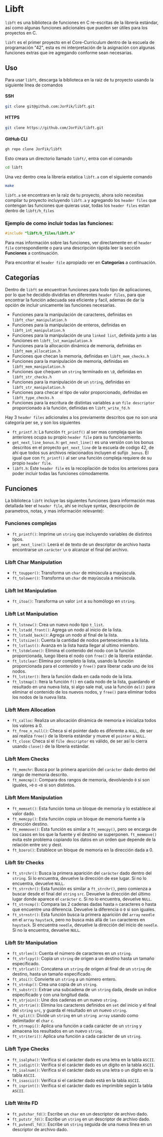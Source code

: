 # Libft

`libft` es una biblioteca de funciones en C re-escritas de la librería estándar, así como algunas funciones adicionales que pueden ser útiles para los proyectos en C.

`libft` es el primer proyecto en el Core-Curriculum dentro de la escuela de programación "42", esta es mi interpretación de la asignación con algunas funciones extras que ire agregando conforme sean necesarias.

## Uso

Para usar `libft`, descarga la biblioteca en la raiz de tu proyecto usando la siguiente linea de comandos

#### SSH
```bash
git clone git@github.com:JorFik/libft.git
```
#### HTTPS
```bash
git clone https://github.com/JorFik/libft.git
```
#### GitHub CLI
```bash
gh repo clone JorFik/libft
```
Esto creara un directorio llamado `libft/`, entra con el comando

```bash
cd libft
```
Una vez dentro crea la libreria estatica `libft.a` con el siguiente comando

```bash
make
```
`libft.a` se encontrara en la raiz de tu proyecto, ahora solo necesitas compilar tu proyecto incluyendo `libft.a` y agregando los `header files` que contengan las funciones que quieras usar, todas los `header files` estan dentro de `libft/h_files`

### Ejemplo de como incluir todas las funciones:

```c
#include "libft/h_files/libft.h"
```

Para mas información sobre las funciones, ver directamente en el `header file` correspondiente o para una descripción rápida leer la sección **Funciones** a continuación.

Para encontrar el `header file` apropiado ver en **Categorías** a continuación.

## Categorías

Dentro de `libft` se encuentran funciones para todo tipo de aplicaciones, por lo que he decidido dividirlas en diferentes `header files`, para que encontrar la función adecuada sea eficiente y facil, ademas de dar la opción de incluir unicamente las funciones necesarias.

- Funciones para la manipulación de caracteres, definidas en `libft_char_manipulation.h`
- Funciones para la manipulación de enteros, definidas en `libft_int_manipulation.h`
- Funciones para la manipulación de una `linked list`, definida junto a las funciones en `libft_lst_manipulation.h`
- Funciones para la allocación dinámica de memoria, definidas en `libft_mem_allocation.h`
- Funciones que checan la memoria, definidas en `libft_mem_checks.h`
- Funciones para la manipulación de memoria, definidas en `libft_mem_manipulation.h`
- Funciones que chequen un `string` terminado en `\0`, definidas en `libft_str_checks.h`
- Funciones para la manipulación de un `string`, definidas en `libft_str_manipulation.h`
- Funciones para checar el tipo de valor proporcionado, definidas en `libft_type_checks.h`
- Funciones para la escritura de distintas variables a un `file descriptor` proporcionado a la función, definidas en `libft_write_fd.h`

Hay 3 `header files` adicionales a los previamente descritos que no son una categoría per se, y son los siguientes

 - `ft_printf.h`: La función `ft_printf()` al ser mas compleja que las anteriores ocupa su propio `header file` para su funcionamiento.
 - `get_next_line_bonus.h`: `get_next_line()` es una versión con los bonus descritos en el proyecto `get_next_line` de la escuela de codigo 42, de ahí que todos sus archivos relacionados incluyen el sufijo `_bonus`. El igual que con `ft_printf()` al ser una función compleja requiere de su propio `header file`.
 - `libft.h`: Este `header file` es la recopilación de todos los anteriores para poder incluir todas las funciones cómodamente.

## Funciones

La biblioteca `libft` incluye las siguientes funciones (para información mas detallada leer el `header file`, ahí se incluye syntax, descripción de parametros, notas, y mas información relevante):

### Funciones complejas
- `ft_printf()`: Imprime un `string` que incluyendo variables de distintos tipos.
- `get_next_line()`: Leerá el de texto de un descriptor de archivo hasta encontrarse un `carácter` `\n` o alcanzar el final del archivo.

### Libft Char Manipulation
- `ft_toupper()`: Transforma un `char` de minúscula a mayúscula.
- `ft_tolower()`: Transforma un `char` de mayúscula a minúscula.

### Libft Int Manipulation
- `ft_itoa()`: Transforma un valor `int` a su homólogo en `string`.

### Libft Lst Manipulation
- `ft_lstnew()`: Crea un nuevo nodo tipo `t_list`.
- `ft_lstadd_front()`: Agrega un nodo al inicio de la lista.
- `ft_lstadd_back()`: Agrega un nodo al final de la lista.
- `ft_lstsize()`: Cuenta la cantidad de nodos pertenecientes a la lista.
- `ft_lstlast()`: Avanza en la lista hasta llegar al ultimo miembro.
- `ft_lstdelone()`: Elimina el contenido del nodo con la función proporcionada, luego libera el nodo con `free()` de la librería estándar.
- `ft_lstclear`: Elimina por completo la lista, usando la función proporcionada para el contenido y `free()` para liberar cada uno de los nodos.
- `ft_lstiter()`: Itera la función dada en cada nodo de la lista.
- `ft_lstmap()`: Itera la función `f()` en cada nodo de la lista, guardando el resultado en una nueva lista, si algo sale mal, usa la función `del()` para eliminar el contenido de los nuevos nodos, y `free()` para eliminar todos los nodos de la nueva lista.

### Libft Mem Allocation
- `ft_calloc`: Realiza un allocación dinámica de memoria e inicializa todos los valores a 0.
- `ft_free_n_null()`: Checa si el pointer dado es diferente a `NULL`, de ser así realiza `free()` de la librería estándar y mueve el `pointer` a `NULL`.
- `ft_close`: Checa si el `file descriptor` es válido, de ser así lo cierra usando `close()` de la librería estándar.

### Libft Mem Checks
- `ft_memchr`: Busca por la primera aparición del `carácter` dado dentro del rango de memoria descrito.
- `ft_memcmp()`: Compara dos rangos de memoria, devolviendo `0` si son iguales, `>0` o `<0` si son distintos.

### Libft Mem Manipulation
- `ft_memset()`: Esta función toma un bloque de memoria y lo establece al valor dado.
- `ft_memcpy()`: Esta función copia un bloque de memoria fuente a la dirección destino.
- `ft_memmove()`: Esta función es similar a `ft_memcpy()`, pero se encarga de los casos en los que la fuente y el destino se superponen. `ft_memmove()` evita este problema copiando los datos en un orden que depende de la relación entre src y dest.
- `ft_bzero()`: Establece un bloque de memoria en la dirección dada a 0.

### Libft Str Checks
- `ft_strchr()`: Busca la primera aparición del `carácter` dado dentro del `string`. Si lo encuentra, devuelve la dirección de ese lugar. Si no lo encuentra, devuelve `NULL`.
- `ft_strrchr()`: Esta función es similar a `ft_strchr()`, pero comienza a buscar desde el final del `string` `src`. Devuelve la dirección del último lugar donde aparece el `carácter` c. Si no lo encuentra, devuelve `NULL`.
- `ft_strncmp()`: Compara las 2 cadenas dadas hasta `n` caracteres o hasta que encuentre una diferencia. Devuelve la diferencia o `0` si son iguales.
- `ft_strnstr()`: Esta función busca la primera aparición del `array` `needle` en el `array` `haystack`, pero no busca más allá de `len` caracteres en `haystack`. Si encuentra `needle`, devuelve la dirección del inicio de `needle`. Si no la encuentra, devuelve `NULL`.

### Libft Str Manipulation

- `ft_strlen()`: Cuenta el número de caracteres en un `string`.
- `ft_strlcpy()`: Copia un `string` de origen a un destino hasta un tamaño especificado.
- `ft_strlcat()`: Concatena un `string` de origen al final de un `string` de destino, hasta un tamaño especificado.
- `ft_atoi()`: Convierte un `string` a un número entero.
- `ft_strdup()`: Crea una copia de un `string`.
- `ft_substr()`: Extrae una subcadena de un `string` dada, desde un índice especificado y con una longitud dada.
- `ft_strjoin()`: Une dos cadenas en un nuevo `string`.
- `ft_strtrim()`: Elimina los caracteres definidos en `set` del inicio y el final del `string` `src`, y guarda el resultado en un nuevo `string`.
- `ft_split()`: Divide un `string` en un `string array` usando como delimitador el `char` `c`.
- `ft_strmapi()`: Aplica una función a cada carácter de un `string` y almacena los resultados en un nuevo `string`.
- `ft_striteri()`: Aplica una función a cada carácter de un `string`.

### Libft Type Checks

- `ft_isalpha()`: Verifica si el carácter dado es una letra en la tabla `ASCII`.
- `ft_isdigit()`: Verifica si el carácter dado es un dígito en la tabla `ASCII`.
- `ft_isalnum()`: Verifica si el carácter dado es una letra o un dígito en la tabla `ASCII`.
- `ft_isascii()`: Verifica si el carácter dado está en la tabla `ASCII`.
- `ft_isprint()`: Verifica si el carácter dado es imprimible según la tabla `ASCII`.

### Libft Write FD
- `ft_putchar_fd()`: Escribe un `char` en un descriptor de archivo dado.
- `ft_putstr_fd()`: Escribe un `string` en un descriptor de archivo dado.
- `ft_putendl_fd()`: Escribe un `string` seguida de una nueva línea en un descriptor de archivo dado.
